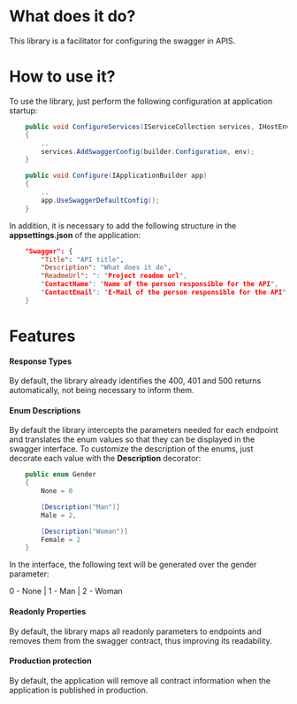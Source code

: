 ﻿# What does it do?

This library is a facilitator for configuring the swagger in APIS.

# How to use it?

To use the library, just perform the following configuration at application startup:

```csharp
    public void ConfigureServices(IServiceCollection services, IHostEnvironment env)
    {
        ..
        services.AddSwaggerConfig(builder.Configuration, env);
    }

    public void Configure(IApplicationBuilder app)
    {
        ..
        app.UseSwaggerDefaultConfig();
    }
```

In addition, it is necessary to add the following structure in the **appsettings.json** of the application:

```json
    "Swagger": {
        "Title": "API title",
        "Description": "What does it do",
        "ReadmeUrl": ": "Project readme url",
        "ContactName": "Name of the person responsible for the API",
        "ContactEmail": "E-Mail of the person responsible for the API"
    }
```

# Features

#### Response Types

By default, the library already identifies the 400, 401 and 500 returns automatically, not being necessary to inform them.

#### Enum Descriptions

By default the library intercepts the parameters needed for each endpoint and translates the enum values ​​so that they can be displayed in the swagger interface.
To customize the description of the enums, just decorate each value with the **Description** decorator:

```csharp
    public enum Gender
    {
        None = 0

        [Description("Man")]
        Male = 2,

        [Description("Woman")]
        Female = 2
    }
```

In the interface, the following text will be generated over the gender parameter:

0 - None | 1 - Man | 2 - Woman

#### Readonly Properties

By default, the library maps all readonly parameters to endpoints and removes them from the swagger contract, thus improving its readability.

#### Production protection

By default, the application will remove all contract information when the application is published in production.